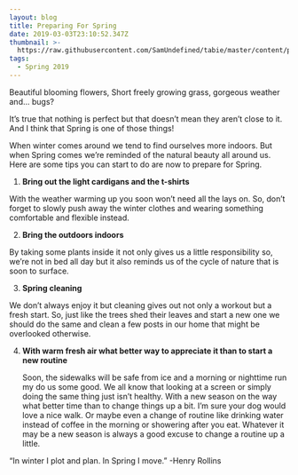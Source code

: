 ```yaml
---
layout: blog
title: Preparing For Spring
date: 2019-03-03T23:10:52.347Z
thumbnail: >-
  https://raw.githubusercontent.com/SamUndefined/tabie/master/content/posts/images/20180521_202630.jpg
tags:
  - Spring 2019
---
```

Beautiful blooming flowers, Short freely growing grass, gorgeous weather and... bugs?

It’s true that nothing is perfect but that doesn’t mean they aren’t close to it. And I think that Spring is one of those things!

When winter comes around we tend to find ourselves more indoors. But when Spring comes we’re reminded of the natural beauty all around us. Here are some tips you can start to do are now to prepare for Spring.

1. **Bring out the light cardigans and the t-shirts** 

 With the weather warming up you soon won’t need all the lays on. So, don’t forget to slowly push away the winter clothes and wearing something comfortable and flexible instead.

2. **Bring the outdoors indoors** 

 By taking some plants inside it not only gives us a little responsibility so, we’re not in bed all day but it also reminds us of the cycle of nature that is soon to surface.

3. **Spring cleaning**

  We don’t always enjoy it but cleaning gives out not only a workout but a fresh start. So, just like the trees shed their leaves and start a new one we should do the same and clean a few posts in our home that might be overlooked otherwise.

4. **With warm fresh air what better way to appreciate it than to start a new routine**

   Soon, the sidewalks will be safe from ice and a morning or nighttime run my do us some good. We all know that looking at a screen or simply doing the same thing just isn’t healthy. With a new season on the way what better time than to change things up a bit. I’m sure your dog would love a nice walk. Or maybe even a change of routine like drinking water instead of coffee in the morning or showering after you eat. Whatever it may be a new season is always a good excuse to change a routine up a little. 

“In winter I plot and plan. In Spring I move.” -Henry Rollins
